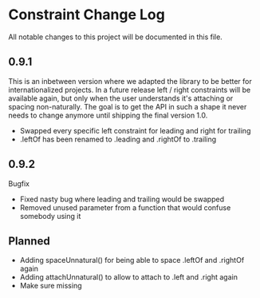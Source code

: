 # Constraint Change Log

All notable changes to this project will be documented in this file.

## 0.9.1
This is an inbetween version where we adapted the library to be better for internationalized projects. In a future release left / right constraints will be available again, but only when the user understands it's attaching or spacing non-naturally. The goal is to get the API in such a shape it never needs to change anymore until shipping the final version 1.0.

- Swapped every specific left constraint for leading and right for trailing
- .leftOf has been renamed to .leading and .rightOf to .trailing

## 0.9.2
Bugfix

- Fixed nasty bug where leading and trailing would be swapped
- Removed unused parameter from a function that would confuse somebody using it

Planned
-------
- Adding spaceUnnatural() for being able to space .leftOf and .rightOf again
- Adding attachUnnatural() to allow to attach to .left and .right again
- Make sure missing 